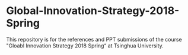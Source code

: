 # Global-Innovation-Strategy-2018-Spring


This repository is for the references and PPT submissions of the course "Gloabl Innovation Strategy 2018 Spring“ at Tsinghua University.
